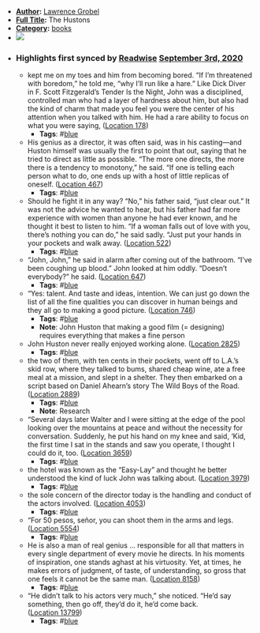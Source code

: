 - **[Author](<Author.md>):** [Lawrence Grobel](<Lawrence Grobel.md>)
- **[Full Title](<Full Title.md>):** The Hustons
- **[Category](<Category.md>):** [books](<books.md>)
- ![](https://images-na.ssl-images-amazon.com/images/I/51H0rPuxz2L._SL400_.jpg)
- ### Highlights first synced by [Readwise](<Readwise.md>) [September 3rd, 2020](<September 3rd, 2020.md>)
    - kept me on my toes and him from becoming bored. “If I’m threatened with boredom,” he told me, “why I’ll run like a hare.” Like Dick Diver in F. Scott Fitzgerald’s Tender Is the Night, John was a disciplined, controlled man who had a layer of hardness about him, but also had the kind of charm that made you feel you were the center of his attention when you talked with him. He had a rare ability to focus on what you were saying, ([Location 178](https://readwise.io/to_kindle?action=open&asin=B009KAD1YS&location=178))
        - **Tags**: #[blue](<blue.md>)
    - His genius as a director, it was often said, was in his casting—and Huston himself was usually the first to point that out, saying that he tried to direct as little as possible. “The more one directs, the more there is a tendency to monotony,” he said. “If one is telling each person what to do, one ends up with a host of little replicas of oneself. ([Location 467](https://readwise.io/to_kindle?action=open&asin=B009KAD1YS&location=467))
        - **Tags**: #[blue](<blue.md>)
    - Should he fight it in any way? “No,” his father said, “just clear out.” It was not the advice he wanted to hear, but his father had far more experience with women than anyone he had ever known, and he thought it best to listen to him. “If a woman falls out of love with you, there’s nothing you can do,” he said sadly. “Just put your hands in your pockets and walk away. ([Location 522](https://readwise.io/to_kindle?action=open&asin=B009KAD1YS&location=522))
        - **Tags**: #[blue](<blue.md>)
    - “John, John,” he said in alarm after coming out of the bathroom. “I’ve been coughing up blood.” John looked at him oddly. “Doesn’t everybody?” he said. ([Location 647](https://readwise.io/to_kindle?action=open&asin=B009KAD1YS&location=647))
        - **Tags**: #[blue](<blue.md>)
    - “Yes: talent. And taste and ideas, intention. We can just go down the list of all the fine qualities you can discover in human beings and they all go to making a good picture. ([Location 746](https://readwise.io/to_kindle?action=open&asin=B009KAD1YS&location=746))
        - **Tags**: #[blue](<blue.md>)
        - **Note**: John Huston that making a good film (= designing) requires everything that makes a fine person
    - John Huston never really enjoyed working alone. ([Location 2825](https://readwise.io/to_kindle?action=open&asin=B009KAD1YS&location=2825))
        - **Tags**: #[blue](<blue.md>)
    - the two of them, with ten cents in their pockets, went off to L.A.’s skid row, where they talked to bums, shared cheap wine, ate a free meal at a mission, and slept in a shelter. They then embarked on a script based on Daniel Ahearn’s story The Wild Boys of the Road. ([Location 2889](https://readwise.io/to_kindle?action=open&asin=B009KAD1YS&location=2889))
        - **Tags**: #[blue](<blue.md>)
        - **Note**: Research
    - “Several days later Walter and I were sitting at the edge of the pool looking over the mountains at peace and without the necessity for conversation. Suddenly, he put his hand on my knee and said, ‘Kid, the first time I sat in the stands and saw you operate, I thought I could do it, too. ([Location 3659](https://readwise.io/to_kindle?action=open&asin=B009KAD1YS&location=3659))
        - **Tags**: #[blue](<blue.md>)
    - the hotel was known as the “Easy-Lay” and thought he better understood the kind of luck John was talking about. ([Location 3979](https://readwise.io/to_kindle?action=open&asin=B009KAD1YS&location=3979))
        - **Tags**: #[blue](<blue.md>)
    - the sole concern of the director today is the handling and conduct of the actors involved. ([Location 4053](https://readwise.io/to_kindle?action=open&asin=B009KAD1YS&location=4053))
        - **Tags**: #[blue](<blue.md>)
    - “For 50 pesos, señor, you can shoot them in the arms and legs. ([Location 5554](https://readwise.io/to_kindle?action=open&asin=B009KAD1YS&location=5554))
        - **Tags**: #[blue](<blue.md>)
    - He is also a man of real genius … responsible for all that matters in every single department of every movie he directs. In his moments of inspiration, one stands aghast at his virtuosity. Yet, at times, he makes errors of judgment, of taste, of understanding, so gross that one feels it cannot be the same man. ([Location 8158](https://readwise.io/to_kindle?action=open&asin=B009KAD1YS&location=8158))
        - **Tags**: #[blue](<blue.md>)
    - “He didn’t talk to his actors very much,” she noticed. “He’d say something, then go off, they’d do it, he’d come back. ([Location 13799](https://readwise.io/to_kindle?action=open&asin=B009KAD1YS&location=13799))
        - **Tags**: #[blue](<blue.md>)
